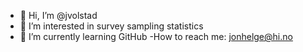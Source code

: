 - 👋 Hi, I’m @jvolstad
- 👀 I’m interested in survey sampling statistics
- 🌱 I’m currently learning GitHub
-How to reach me:  jonhelge@hi.no
